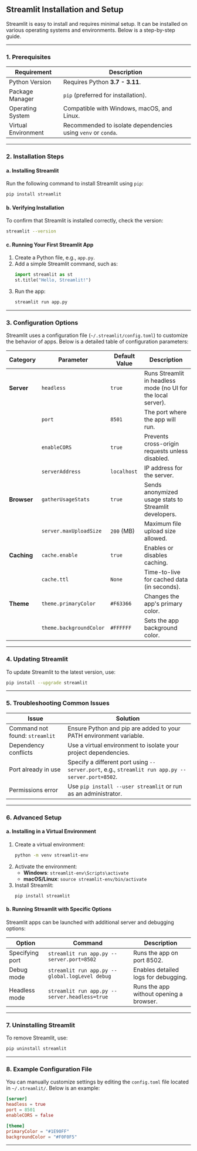 ## **Streamlit Installation and Setup**

Streamlit is easy to install and requires minimal setup. It can be installed on various operating systems and environments. Below is a step-by-step guide.

---

### **1. Prerequisites**
| Requirement       | Description                                                   |
|--------------------|---------------------------------------------------------------|
| Python Version     | Requires Python **3.7 - 3.11**.                              |
| Package Manager    | `pip` (preferred for installation).                          |
| Operating System   | Compatible with Windows, macOS, and Linux.                   |
| Virtual Environment| Recommended to isolate dependencies using `venv` or `conda`. |

---

### **2. Installation Steps**

#### **a. Installing Streamlit**
Run the following command to install Streamlit using `pip`:

```bash
pip install streamlit
```

#### **b. Verifying Installation**
To confirm that Streamlit is installed correctly, check the version:

```bash
streamlit --version
```

#### **c. Running Your First Streamlit App**
1. Create a Python file, e.g., `app.py`.
2. Add a simple Streamlit command, such as:
   ```python
   import streamlit as st
   st.title("Hello, Streamlit!")
   ```
3. Run the app:
   ```bash
   streamlit run app.py
   ```

---

### **3. Configuration Options**

Streamlit uses a configuration file (`~/.streamlit/config.toml`) to customize the behavior of apps. Below is a detailed table of configuration parameters:

| **Category**         | **Parameter**            | **Default Value**  | **Description**                                                 |
|-----------------------|--------------------------|---------------------|-----------------------------------------------------------------|
| **Server**           | `headless`              | `true`             | Runs Streamlit in headless mode (no UI for the local server).   |
|                       | `port`                  | `8501`             | The port where the app will run.                               |
|                       | `enableCORS`            | `true`             | Prevents cross-origin requests unless disabled.                |
|                       | `serverAddress`         | `localhost`        | IP address for the server.                                     |
| **Browser**          | `gatherUsageStats`       | `true`             | Sends anonymized usage stats to Streamlit developers.          |
|                       | `server.maxUploadSize`  | `200` (MB)         | Maximum file upload size allowed.                              |
| **Caching**          | `cache.enable`          | `true`             | Enables or disables caching.                                   |
|                       | `cache.ttl`             | `None`             | Time-to-live for cached data (in seconds).                     |
| **Theme**            | `theme.primaryColor`     | `#F63366`          | Changes the app's primary color.                               |
|                       | `theme.backgroundColor` | `#FFFFFF`          | Sets the app background color.                                 |

---

### **4. Updating Streamlit**
To update Streamlit to the latest version, use:

```bash
pip install --upgrade streamlit
```

---

### **5. Troubleshooting Common Issues**
| **Issue**                     | **Solution**                                                                 |
|--------------------------------|-------------------------------------------------------------------------------|
| Command not found: `streamlit` | Ensure Python and pip are added to your PATH environment variable.            |
| Dependency conflicts           | Use a virtual environment to isolate your project dependencies.              |
| Port already in use            | Specify a different port using `--server.port`, e.g., `streamlit run app.py --server.port=8502`. |
| Permissions error              | Use `pip install --user streamlit` or run as an administrator.                |

---

### **6. Advanced Setup**

#### **a. Installing in a Virtual Environment**
1. Create a virtual environment:
   ```bash
   python -m venv streamlit-env
   ```
2. Activate the environment:
   - **Windows**: `streamlit-env\Scripts\activate`
   - **macOS/Linux**: `source streamlit-env/bin/activate`
3. Install Streamlit:
   ```bash
   pip install streamlit
   ```

#### **b. Running Streamlit with Specific Options**
Streamlit apps can be launched with additional server and debugging options:

| **Option**                | **Command**                                      | **Description**                                           |
|---------------------------|--------------------------------------------------|-----------------------------------------------------------|
| Specifying port           | `streamlit run app.py --server.port=8502`        | Runs the app on port 8502.                                |
| Debug mode                | `streamlit run app.py --global.logLevel debug`   | Enables detailed logs for debugging.                      |
| Headless mode             | `streamlit run app.py --server.headless=true`    | Runs the app without opening a browser.                   |

---

### **7. Uninstalling Streamlit**
To remove Streamlit, use:

```bash
pip uninstall streamlit
```

---

### **8. Example Configuration File**
You can manually customize settings by editing the `config.toml` file located in `~/.streamlit/`. Below is an example:

```toml
[server]
headless = true
port = 8501
enableCORS = false

[theme]
primaryColor = "#1E90FF"
backgroundColor = "#F0F0F5"
```

---

